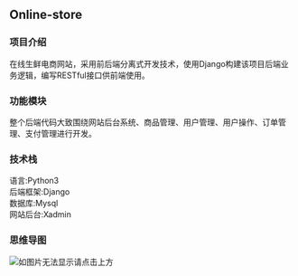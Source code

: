 ## Online-store
### 项目介绍  
在线生鲜电商网站，采用前后端分离式开发技术，使用Django构建该项目后端业务逻辑，编写RESTful接口供前端使用。 
### 功能模块
整个后端代码大致围绕网站后台系统、商品管理、用户管理、用户操作、订单管理、支付管理进行开发。   
### 技术栈
语言:Python3  
后端框架:Django  
数据库:Mysql  
网站后台:Xadmin  
### 思维导图
![如图片无法显示请点击上方](https://raw.githubusercontent.com/wang-junlin/Online-store/master/Mind%20mapping.png)
